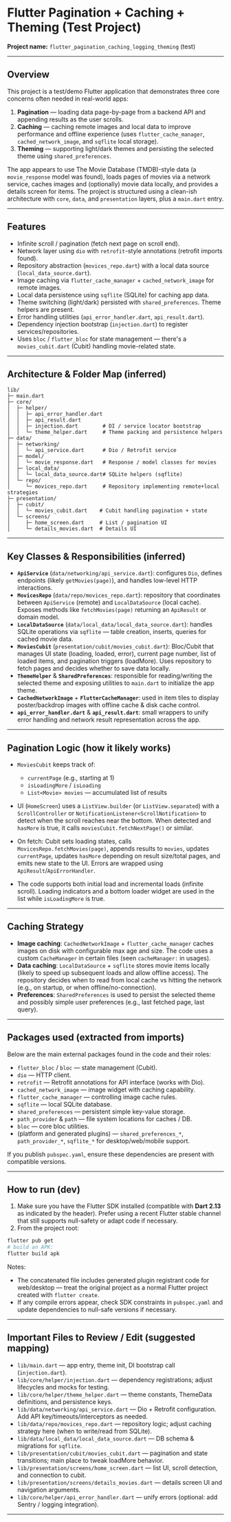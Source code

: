 # Flutter Pagination + Caching + Theming (Test Project)

**Project name:** `flutter_pagination_caching_logging_theming` (test)

---

## Overview

This project is a test/demo Flutter application that demonstrates three core concerns often needed in real-world apps:

1. **Pagination** — loading data page-by-page from a backend API and appending results as the user scrolls.  
2. **Caching** — caching remote images and local data to improve performance and offline experience (uses `flutter_cache_manager`, `cached_network_image`, and `sqflite` local storage).  
3. **Theming** — supporting light/dark themes and persisting the selected theme using `shared_preferences`.

The app appears to use The Movie Database (TMDB)-style data (a `movie_response` model was found), loads pages of movies via a network service, caches images and (optionally) movie data locally, and provides a details screen for items. The project is structured using a clean-ish architecture with `core`, `data`, and `presentation` layers, plus a `main.dart` entry.

---

## Features

- Infinite scroll / pagination (fetch next page on scroll end).  
- Network layer using `dio` with `retrofit`-style annotations (retrofit imports found).  
- Repository abstraction (`movices_repo.dart`) with a local data source (`local_data_source.dart`).  
- Image caching via `flutter_cache_manager` + `cached_network_image` for remote images.  
- Local data persistence using `sqflite` (SQLite) for caching app data.  
- Theme switching (light/dark) persisted with `shared_preferences`. Theme helpers are present.  
- Error handling utilities (`api_error_handler.dart`, `api_result.dart`).  
- Dependency injection bootstrap (`injection.dart`) to register services/repositories.  
- Uses `bloc` / `flutter_bloc` for state management — there's a `movies_cubit.dart` (Cubit) handling movie-related state.

---

## Architecture & Folder Map (inferred)

```
lib/
├─ main.dart
├─ core/
│  ├─ helper/
│  │  ├─ api_error_handler.dart
│  │  ├─ api_result.dart
│  │  ├─ injection.dart        # DI / service locator bootstrap
│  │  └─ theme_helper.dart     # Theme packing and persistence helpers
├─ data/
│  ├─ networking/
│  │  └─ api_service.dart      # Dio / Retrofit service
│  ├─ model/
│  │  └─ movie_response.dart   # Response / model classes for movies
│  ├─ local_data/
│  │  └─ local_data_source.dart# SQLite helpers (sqflite)
│  └─ repo/
│     └─ movices_repo.dart     # Repository implementing remote+local strategies
├─ presentation/
│  ├─ cubit/
│  │  └─ movies_cubit.dart    # Cubit handling pagination + state
│  └─ screens/
│     ├─ home_screen.dart     # List / pagination UI
│     └─ details_movies.dart  # Details UI
```


---

## Key Classes & Responsibilities (inferred)

- **`ApiService`** (`data/networking/api_service.dart`): configures `Dio`, defines endpoints (likely `getMovies(page)`), and handles low-level HTTP interactions.
- **`MovicesRepo`** (`data/repo/movices_repo.dart`): repository that coordinates between `ApiService` (remote) and `LocalDataSource` (local cache). Exposes methods like `fetchMovies(page)` returning an `ApiResult` or domain model.
- **`LocalDataSource`** (`data/local_data/local_data_source.dart`): handles SQLite operations via `sqflite` — table creation, inserts, queries for cached movie data.
- **`MoviesCubit`** (`presentation/cubit/movies_cubit.dart`): Bloc/Cubit that manages UI state (loading, loaded, error), current page number, list of loaded items, and pagination triggers (loadMore). Uses repository to fetch pages and decides whether to save data locally.
- **`ThemeHelper`** & **`SharedPreferences`**: responsible for reading/writing the selected theme and exposing utilities to `main.dart` to initialize the app theme.
- **`CachedNetworkImage`** + **`FlutterCacheManager`**: used in item tiles to display poster/backdrop images with offline cache & disk cache control.
- **`api_error_handler.dart`** & **`api_result.dart`**: small wrappers to unify error handling and network result representation across the app.

---

## Pagination Logic (how it likely works)

- `MoviesCubit` keeps track of:
  - `currentPage` (e.g., starting at 1)
  - `isLoadingMore` / `isLoading`
  - `List<Movie> movies` — accumulated list of results

- UI (`HomeScreen`) uses a `ListView.builder` (or `ListView.separated`) with a `ScrollController` or `NotificationListener<ScrollNotification>` to detect when the scroll reaches near the bottom. When detected and `hasMore` is true, it calls `moviesCubit.fetchNextPage()` or similar.

- On fetch: Cubit sets loading states, calls `MovicesRepo.fetchMovies(page)`, appends results to `movies`, updates `currentPage`, updates `hasMore` depending on result size/total pages, and emits new state to the UI. Errors are wrapped using `ApiResult`/`ApiErrorHandler`.

- The code supports both initial load and incremental loads (infinite scroll). Loading indicators and a bottom loader widget are used in the list while `isLoadingMore` is true.

---

## Caching Strategy

- **Image caching**: `CachedNetworkImage` + `flutter_cache_manager` caches images on disk with configurable max age and size. The code uses a custom `CacheManager` in certain files (seen `cacheManager:` in usages).
- **Data caching**: `LocalDataSource` + `sqflite` stores movie items locally (likely to speed up subsequent loads and allow offline access). The repository decides when to read from local cache vs hitting the network (e.g., on startup, or when offline/no-connection).
- **Preferences**: `SharedPreferences` is used to persist the selected theme and possibly simple user preferences (e.g., last fetched page, last query).

---

## Packages used (extracted from imports)

Below are the main external packages found in the code and their roles:

- `flutter_bloc` / `bloc` — state management (Cubit).  
- `dio` — HTTP client.  
- `retrofit` — Retrofit annotations for API interface (works with Dio).  
- `cached_network_image` — image widget with caching capability.  
- `flutter_cache_manager` — controlling image cache rules.  
- `sqflite` — local SQLite database.  
- `shared_preferences` — persistent simple key-value storage.  
- `path_provider` & `path` — file system locations for caches / DB.  
- `bloc` — core bloc utilities.  
- (platform and generated plugins) — `shared_preferences_*`, `path_provider_*`, `sqflite_*` for desktop/web/mobile support.  

If you publish `pubspec.yaml`, ensure these dependencies are present with compatible versions.

---

## How to run (dev)

1. Make sure you have the Flutter SDK installed (compatible with **Dart 2.13** as indicated by the header). Prefer using a recent Flutter stable channel that still supports null-safety or adapt code if necessary.
2. From the project root:
```bash
flutter pub get
# build an APK:
flutter build apk
```

Notes:
- The concatenated file includes generated plugin registrant code for web/desktop — treat the original project as a normal Flutter project created with `flutter create`.
- If any compile errors appear, check SDK constraints in `pubspec.yaml` and update dependencies to null-safe versions if necessary.

---

## Important Files to Review / Edit (suggested mapping)

- `lib/main.dart` — app entry, theme init, DI bootstrap call (`injection.dart`).
- `lib/core/helper/injection.dart` — dependency registrations; adjust lifecycles and mocks for testing.
- `lib/core/helper/theme_helper.dart` — theme constants, ThemeData definitions, and persistence keys.
- `lib/data/networking/api_service.dart` — Dio + Retrofit configuration. Add API key/timeouts/interceptors as needed.
- `lib/data/repo/movices_repo.dart` — repository logic; adjust caching strategy here (when to write/read from SQLite).
- `lib/data/local_data/local_data_source.dart` — DB schema & migrations for `sqflite`.
- `lib/presentation/cubit/movies_cubit.dart` — pagination and state transitions; main place to tweak loadMore behavior.
- `lib/presentation/screens/home_screen.dart` — list UI, scroll detection, and connection to cubit.
- `lib/presentation/screens/details_movies.dart` — details screen UI and navigation arguments.
- `lib/core/helper/api_error_handler.dart` — unify errors (optional: add Sentry / logging integration).

---

